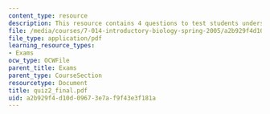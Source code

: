 ```yaml
---
content_type: resource
description: This resource contains 4 questions to test students understanding.
file: /media/courses/7-014-introductory-biology-spring-2005/a2b929f4d10d09673e7af9f43e3f181a_quiz2_final.pdf
file_type: application/pdf
learning_resource_types:
- Exams
ocw_type: OCWFile
parent_title: Exams
parent_type: CourseSection
resourcetype: Document
title: quiz2_final.pdf
uid: a2b929f4-d10d-0967-3e7a-f9f43e3f181a
---
```

